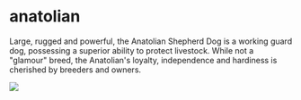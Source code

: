 # anatolian

Large, rugged and powerful, the Anatolian Shepherd Dog is a working guard dog, possessing
a superior ability to protect livestock. While not a "glamour" breed, the Anatolian's 
loyalty, independence and hardiness is cherished by breeders and owners.

![](anatolian_shapherd_dog.jpg)
